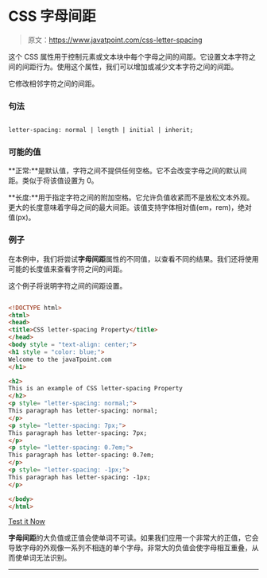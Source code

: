 # CSS 字母间距

> 原文：<https://www.javatpoint.com/css-letter-spacing>

这个 CSS 属性用于控制元素或文本块中每个字母之间的间距。它设置文本字符之间的间距行为。使用这个属性，我们可以增加或减少文本字符之间的间距。

它修改相邻字符之间的间距。

### 句法

```html

letter-spacing: normal | length | initial | inherit;

```

### 可能的值

**正常:**是默认值，字符之间不提供任何空格。它不会改变字母之间的默认间距。类似于将该值设置为 0。

**长度:**用于指定字符之间的附加空格。它允许负值收紧而不是放松文本外观。更大的长度意味着字母之间的最大间距。该值支持字体相对值(em，rem)，绝对值(px)。

### 例子

在本例中，我们将尝试**字母间距**属性的不同值，以查看不同的结果。我们还将使用可能的长度值来查看字符之间的间距。

这个例子将说明字符之间的间距设置。

```html

<!DOCTYPE html>
<html>
<head>
<title>CSS letter-spacing Property</title>
</head>
<body style = "text-align: center;">
<h1 style = "color: blue;">
Welcome to the javaTpoint.com
</h1>

<h2>
This is an example of CSS letter-spacing Property
</h2>
<p style= "letter-spacing: normal;">
This paragraph has letter-spacing: normal;
</p>
<p style= "letter-spacing: 7px;">
This paragraph has letter-spacing: 7px;
</p>
<p style= "letter-spacing: 0.7em;">
This paragraph has letter-spacing: 0.7em;
</p>
<p style= "letter-spacing: -1px;">
This paragraph has letter-spacing: -1px;
</p>

</body>
</html>

```

[Test it Now](https://www.javatpoint.com/oprweb/test.jsp?filename=CSSletter-spacing1)

**字母间距**的大负值或正值会使单词不可读。如果我们应用一个非常大的正值，它会导致字母的外观像一系列不相连的单个字母。非常大的负值会使字母相互重叠，从而使单词无法识别。

* * *
